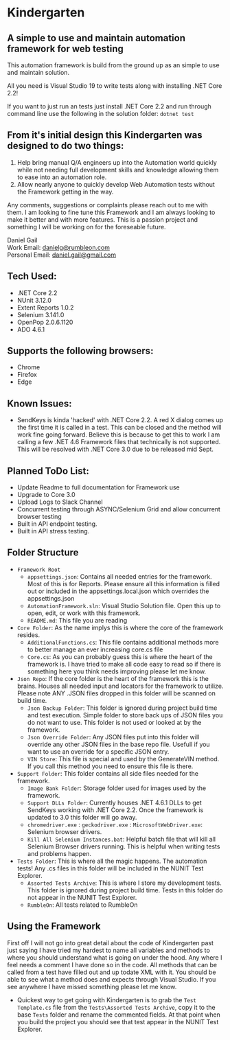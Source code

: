 # Kindergarten

## A simple to use and maintain automation framework for web testing

This automation framework is build from the ground up as an simple to use and maintain solution. 

All you need is Visual Studio 19 to write tests along with installing .NET Core 2.2!

If you want to just run an tests just install .NET Core 2.2 and run through command line use the following in the solution folder: `dotnet test`

## From it's initial design this Kindergarten was designed to do two things:
1. Help bring manual Q/A engineers up into the Automation world quickly while not needing full development skills and knowledge allowing them to ease into an automation role. 
2. Allow nearly anyone to quickly develop Web Automation tests without the Framework getting in the way.

Any comments, suggestions or complaints please reach out to me with them. I am looking to fine tune this Framework and I am always looking to make it better and with more features. 
This is a passion project and something I will be working on for the foreseable future.

Daniel Gail<br />
Work Email: danielg@rumbleon.com<br />
Personal Email: daniel.gail@gmail.com

## Tech Used:
- .NET Core 2.2
- NUnit 3.12.0
- Extent Reports 1.0.2
- Selenium 3.141.0
- OpenPop 2.0.6.1120
- ADO 4.6.1

## Supports the following browsers:
- Chrome
- Firefox
- Edge

## Known Issues:
- SendKeys is kinda 'hacked' with .NET Core 2.2. A red X dialog comes up the first time it is called in a test. This can be closed
	and the method will work fine going forward. Believe this is because to get this to work I am calling a few .NET 4.6 Framework 
	files that technically is not supported. This will be resolved with .NET Core 3.0 due to be released mid Sept. 

## Planned ToDo List:
- Update Readme to full documentation for Framework use
- Upgrade to Core 3.0
- Upload Logs to Slack Channel
- Concurrent testing through ASYNC/Selenium Grid and allow concurrent browser testing
- Built in API endpoint testing. 
- Built in API stress testing.

## Folder Structure 
- `Framework Root`
  - `appsettings.json`: Contains all needed entries for the framework. Most of this is for Reports. Please ensure all this information is filled out or included in the appsettings.local.json which overrides the appsettings.json
  - `AutomationFramework.sln`: Visual Studio Solution file. Open this up to open, edit, or work with this framework.
  - `README.md`: This file you are reading
- `Core Folder`: As the name implys this is where the core of the framework resides.
  - `AdditionalFunctions.cs`: This file contains additional methods more to better manage an ever increasing core.cs file
  - `Core.cs`: As you can probably guess this is where the heart of the framework is. I have tried to make all code easy to read so if there is something here you think needs improving please let me know. 
- `Json Repo`: If the core folder is the heart of the framework this is the brains. Houses all needed input and locators for the framework to utilize. Please note ANY .JSON files dropped in this folder will be scanned on build time. 
  - `Json Backup Folder`: This folder is ignored during project build time and test execution. Simple folder to store back ups of JSON files you do not want to use. This folder is not used or looked at by the framework.
  - `Json Override Folder`: Any JSON files put into this folder will override any other JSON files in the base repo file. Usefull if you want to use an override for a specific JSON entry.
  - `VIN Store`: This file is special and used by the GenerateVIN method. If you call this method you need to ensure this file is there. 
- `Support Folder`: This folder contains all side files needed for the framework. 
  - `Image Bank Folder`: Storage folder used for images used by the framework.
  - `Support DLLs Folder`: Currently houses .NET 4.6.1 DLLs to get SendKeys working with .NET Core 2.2. Once the framework is updated to 3.0 this folder will go away.
  - `chromedriver.exe` : `geckodriver.exe` : `MicrosoftWebDriver.exe`: Selenium browser drivers.
  - `Kill All Selenium Instances.bat`: Helpful batch file that will kill all Selenium Browser drivers running. This is helpful when writing tests and problems happen. 
- `Tests Folder`: This is where all the magic happens. The automation tests! Any .cs files in this folder will be included in the NUNIT Test Explorer.
   - `Assorted Tests Archive`: This is where I store my development tests. This folder is ignored during project build time. Tests in this folder do not appear in the NUNIT Test Explorer.
   - `RumbleOn`: All tests related to RumbleOn

## Using the Framework
First off I will not go into great detail about the code of Kindergarten past just saying I have tried my hardest to name all variables and methods to where you should understand what is going on under the hood. 
Any where I feel needs a comment I have done so in the code. All methods that can be called from a test have filled out and up todate XML with it. You should be able to see what a method does and expects through
Visual Studio. If you see anywhere I have missed something please let me know. 

- Quickest way to get going with Kindergarten is to grab the `Test Template.cs` file from the `Tests\Assorted Tests Archive`, copy it to the base `Tests` folder and rename the commented fields. At that point when you 
build the project you should see that test appear in the NUNIT Test Explorer. 